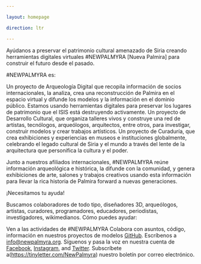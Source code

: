 ```yaml
---

layout: homepage

direction: ltr

---
```


Ayúdanos a preservar el patrimonio cultural amenazado de Siria creando herramientas digitales virtuales #NEWPALMYRA [Nueva Palmira] para construir el futuro desde el pasado.

#NEWPALMYRA es:

Un proyecto de Arqueología Digital que recopila información de socios internacionales, la analiza, crea una reconstrucción de Palmira en el espacio virtual y difunde los modelos y la información en el dominio público. Estamos usando herramientas digitales para preservar los lugares de patrimonio que el ISIS está destruyendo activamente.
Un proyecto de Desarrollo Cultural, que organiza talleres vivos y construye una red de artistas, tecnólogos, arqueólogos, arquitectos, entre otros, para investigar, construir modelos y crear trabajos artísticos.
Un proyecto de Curaduría, que crea exhibiciones y experiencias en museos e instituciones globalmente, celebrando el legado cultural de Siria y el mundo a través del lente de la arquitectura que personifica la cultura y el poder.

Junto a nuestros afiliados internacionales, #NEWPALMYRA reúne información arqueológica e histórica, la difunde con la comunidad, y genera exhibiciones de arte, salones y trabajos creativos usando esta información para llevar la rica historia de Palmira forward a nuevas generaciones.

¡Necesitamos tu ayuda!
 
Buscamos colaboradores de todo tipo, diseñadores 3D, arqueólogos, artistas, curadores, programadores, educadores, periodistas, investigadores, wikimedianos. Cómo puedes ayudar:

Ven a las actividades de #NEWPALMYRA
Colabora con asuntos, código, información en nuestros proyectos de modelos [GitHub](https://github.com/newpalmyra).
Escríbenos a [info@newpalmyra.org](mailto:info@newpalmyra.org).
Síguenos y pasa la voz en nuestra cuenta de [Facebook](https://www.facebook.com/pages/New-Palmyra/200184583646306), [Instagram](https://www.facebook.com/pages/New-Palmyra/200184583646306), and [Twitter](https://twitter.com/newpalmyraorg).
Subscríbete a(https://tinyletter.com/NewPalmyra) nuestro boletín por correo electrónico.
